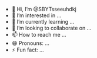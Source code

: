 - 👋 Hi, I’m @SBYTsseeuhdkj
- 👀 I’m interested in ...
- 🌱 I’m currently learning ...
- 💞️ I’m looking to collaborate on ...
- 📫 How to reach me ...
- 😄 Pronouns: ...
- ⚡ Fun fact: ...

<!---
SBYTsseeuhdkj/SBYTsseeuhdkj is a ✨ special ✨ repository because its `README.md` (this file) appears on your GitHub profile.
You can click the Preview link to take a look at your changes.
--->
